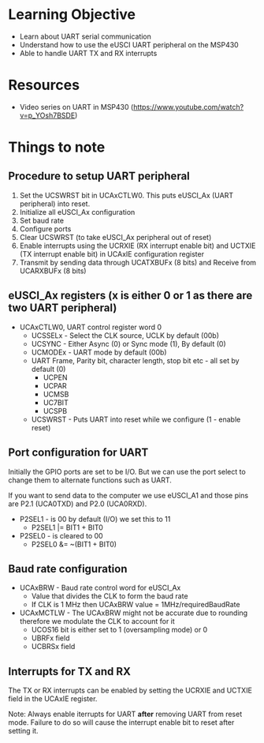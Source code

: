 # Learning Objective

- Learn about UART serial communication
- Understand how to use the eUSCI UART peripheral on the MSP430
- Able to handle UART TX and RX interrupts

# Resources

- Video series on UART in MSP430 (https://www.youtube.com/watch?v=p_YOsh7BSDE)

# Things to note

## Procedure to setup UART peripheral

1. Set the UCSWRST bit in UCAxCTLW0. This puts eUSCI_Ax (UART peripheral) into reset.
2. Initialize all eUSCI_Ax configuration
3. Set baud rate
4. Configure ports
5. Clear UCSWRST (to take eUSCI_Ax peripheral out of reset)
6. Enable interrupts using the UCRXIE (RX interrupt enable bit) and UCTXIE (TX interrupt enable bit) in UCAxIE configuration register
7. Transmit by sending data through UCATXBUFx (8 bits) and Receive from UCARXBUFx (8 bits)

## eUSCI_Ax registers (x is either 0 or 1 as there are two UART peripheral)

- UCAxCTLW0, UART control register word 0
  - UCSSELx - Select the CLK source, UCLK by default (00b)
  - UCSYNC - Either Async (0) or Sync mode (1), By default (0)
  - UCMODEx - UART mode by default (00b)
  - UART Frame, Parity bit, character length, stop bit etc - all set by default (0)
    - UCPEN
    - UCPAR
    - UCMSB
    - UC7BIT
    - UCSPB
  - UCSWRST - Puts UART into reset while we configure (1 - enable reset)

## Port configuration for UART

Initially the GPIO ports are set to be I/O. But we can use the port select to change them to alternate functions such as UART.

If you want to send data to the computer we use eUSCI_A1 and those pins are P2.1 (UCA0TXD) and P2.0 (UCA0RXD).

- P2SEL1 - is 00 by default (I/O) we set this to 11
  - P2SEL1 |= BIT1 + BIT0
- P2SEL0 - is cleared to 00
  - P2SEL0 &= ~(BIT1 + BIT0)

## Baud rate configuration

- UCAxBRW - Baud rate control word for eUSCI_Ax
  - Value that divides the CLK to form the baud rate
  - If CLK is 1 MHz then UCAxBRW value = 1MHz/requiredBaudRate
- UCAxMCTLW - The UCAxBRW might not be accurate due to rounding therefore we modulate the CLK to account for it
  - UCOS16 bit is either set to 1 (oversampling mode) or 0
  - UBRFx field
  - UCBRSx field

## Interrupts for TX and RX

The TX or RX interrupts can be enabled by setting the UCRXIE and UCTXIE field in the UCAxIE register.

Note: Always enable iterrupts for UART **after** removing UART from reset mode. Failure to do so will cause the interrupt enable bit to reset after setting it.
